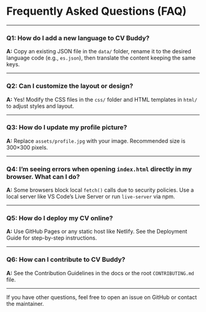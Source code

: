 # Frequently Asked Questions (FAQ)

---

### Q1: How do I add a new language to CV Buddy?

**A:** Copy an existing JSON file in the `data/` folder, rename it to the desired language code (e.g., `es.json`), then translate the content keeping the same keys.

---

### Q2: Can I customize the layout or design?

**A:** Yes! Modify the CSS files in the `css/` folder and HTML templates in `html/` to adjust styles and layout.

---

### Q3: How do I update my profile picture?

**A:** Replace `assets/profile.jpg` with your image. Recommended size is 300×300 pixels.

---

### Q4: I’m seeing errors when opening `index.html` directly in my browser. What can I do?

**A:** Some browsers block local `fetch()` calls due to security policies. Use a local server like VS Code’s Live Server or run `live-server` via npm.

---

### Q5: How do I deploy my CV online?

**A:** Use GitHub Pages or any static host like Netlify. See the Deployment Guide for step-by-step instructions.

---

### Q6: How can I contribute to CV Buddy?

**A:** See the Contribution Guidelines in the docs or the root `CONTRIBUTING.md` file.

---

If you have other questions, feel free to open an issue on GitHub or contact the maintainer.
